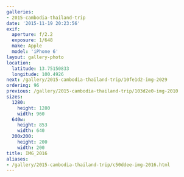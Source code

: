 ```yaml
---
galleries:
- 2015-cambodia-thailand-trip
date: '2015-11-19 20:23:56'
exif:
  aperture: f/2.2
  exposure: 1/648
  make: Apple
  model: 'iPhone 6'
layout: gallery-photo
location:
  latitude: 13.75150833
  longitude: 100.4926
next: /gallery/2015-cambodia-thailand-trip/10fe1d2-img-2029
ordering: 96
previous: /gallery/2015-cambodia-thailand-trip/103d2e0-img-2010
sizes:
  1280:
    height: 1280
    width: 960
  640w:
    height: 853
    width: 640
  200x200:
    height: 200
    width: 200
title: IMG_2016
aliases:
- /gallery/2015-cambodia-thailand-trip/c50ddee-img-2016.html
---
```

